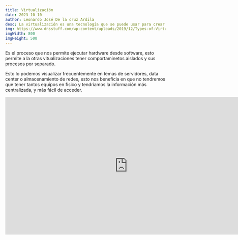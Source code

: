 ```yaml
---
title: Virtualización
date: 2023-10-10
author: Leonardo José De la cruz Ardila
desc: La virtualización es una tecnología que se puede usar para crear representaciones virtuales de servidores, almacenamiento, redes y otras máquinas físicas...
img: https://www.dnsstuff.com/wp-content/uploads/2019/12/Types-of-Virtualization-1024x536.jpg
imgWidth: 800
imgHeight: 500
---
```


Es el proceso que nos permite ejecutar hardware desde software, esto permite a la otras vitualizaciones tener comportaminetos aislados y sus procesos por separado.

Esto lo podemos visualizar frecuentemente en temas de servidores, data center o almacenamiento de redes, esto nos beneficia en que no tendremos que tener tantos equipos en fisico y tendríamos la información más centralizada, y más fácil de acceder.

<iframe width="768" height="432" src="https://miro.com/app/embed/uXjVNe__IMg=/?pres=1&frameId=3458764565748960248&embedId=491080656909" frameborder="0" scrolling="no" allow="fullscreen; clipboard-read; clipboard-write" allowfullscreen></iframe>
